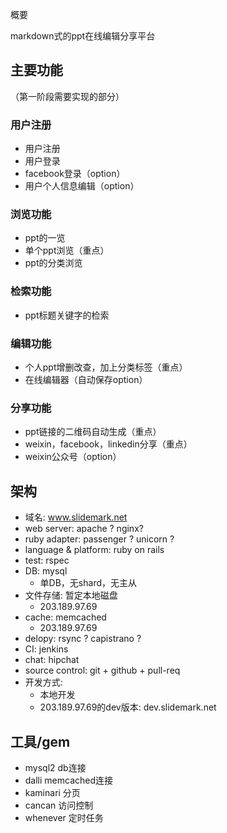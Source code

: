  概要

markdown式的ppt在线编辑分享平台

## 主要功能

（第一阶段需要实现的部分）

### 用户注册

* 用户注册
* 用户登录
* facebook登录（option）
* 用户个人信息编辑（option）

### 浏览功能 

* ppt的一览
* 单个ppt浏览（重点）
* ppt的分类浏览

### 检索功能

* ppt标题关键字的检索

### 编辑功能

* 个人ppt增删改查，加上分类标签（重点）
* 在线编辑器（自动保存option）

### 分享功能

* ppt链接的二维码自动生成（重点）
* weixin，facebook，linkedin分享（重点）
* weixin公众号（option）

## 架构

* 域名: www.slidemark.net
* web server: apache ? nginx?
* ruby adapter: passenger ? unicorn ?
* language & platform: ruby on rails
* test: rspec
* DB: mysql
	- 单DB，无shard，无主从
* 文件存储: 暂定本地磁盘
	- 203.189.97.69
* cache: memcached
	- 203.189.97.69
* delopy: rsync ? capistrano ?
* CI: jenkins
* chat: hipchat
* source control: git + github + pull-req
* 开发方式:
	- 本地开发
	- 203.189.97.69的dev版本: dev.slidemark.net

## 工具/gem

* mysql2 db连接
* dalli memcached连接
* kaminari 分页
* cancan 访问控制
* whenever 定时任务
